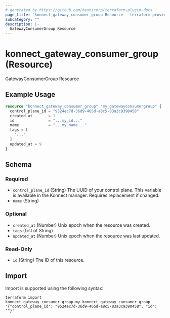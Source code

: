 ```yaml
---
# generated by https://github.com/hashicorp/terraform-plugin-docs
page_title: "konnect_gateway_consumer_group Resource - terraform-provider-konnect"
subcategory: ""
description: |-
  GatewayConsumerGroup Resource
---
```


# konnect_gateway_consumer_group (Resource)

GatewayConsumerGroup Resource

## Example Usage

```terraform
resource "konnect_gateway_consumer_group" "my_gatewayconsumergroup" {
  control_plane_id = "9524ec7d-36d9-465d-a8c5-83a3c9390458"
  created_at       = 1
  id               = "...my_id..."
  name             = "...my_name..."
  tags = [
    "..."
  ]
  updated_at = 9
}
```

<!-- schema generated by tfplugindocs -->
## Schema

### Required

- `control_plane_id` (String) The UUID of your control plane. This variable is available in the Konnect manager. Requires replacement if changed.
- `name` (String)

### Optional

- `created_at` (Number) Unix epoch when the resource was created.
- `tags` (List of String)
- `updated_at` (Number) Unix epoch when the resource was last updated.

### Read-Only

- `id` (String) The ID of this resource.

## Import

Import is supported using the following syntax:

```shell
terraform import konnect_gateway_consumer_group.my_konnect_gateway_consumer_group '{"control_plane_id": "9524ec7d-36d9-465d-a8c5-83a3c9390458", "id": ""}'
```
